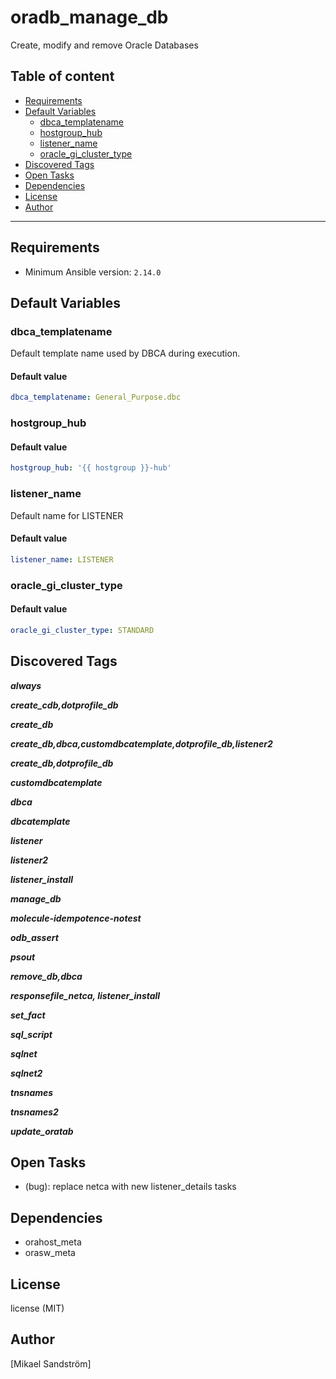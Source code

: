 # oradb_manage_db

Create, modify and remove Oracle Databases

## Table of content

- [Requirements](#requirements)
- [Default Variables](#default-variables)
  - [dbca_templatename](#dbca_templatename)
  - [hostgroup_hub](#hostgroup_hub)
  - [listener_name](#listener_name)
  - [oracle_gi_cluster_type](#oracle_gi_cluster_type)
- [Discovered Tags](#discovered-tags)
- [Open Tasks](#open-tasks)
- [Dependencies](#dependencies)
- [License](#license)
- [Author](#author)

---

## Requirements

- Minimum Ansible version: `2.14.0`

## Default Variables

### dbca_templatename

Default template name used by DBCA during execution.

#### Default value

```YAML
dbca_templatename: General_Purpose.dbc
```

### hostgroup_hub

#### Default value

```YAML
hostgroup_hub: '{{ hostgroup }}-hub'
```

### listener_name

Default name for LISTENER

#### Default value

```YAML
listener_name: LISTENER
```

### oracle_gi_cluster_type

#### Default value

```YAML
oracle_gi_cluster_type: STANDARD
```

## Discovered Tags

**_always_**

**_create_cdb,dotprofile_db_**

**_create_db_**

**_create_db,dbca,customdbcatemplate,dotprofile_db,listener2_**

**_create_db,dotprofile_db_**

**_customdbcatemplate_**

**_dbca_**

**_dbcatemplate_**

**_listener_**

**_listener2_**

**_listener_install_**

**_manage_db_**

**_molecule-idempotence-notest_**

**_odb_assert_**

**_psout_**

**_remove_db,dbca_**

**_responsefile_netca, listener_install_**

**_set_fact_**

**_sql_script_**

**_sqlnet_**

**_sqlnet2_**

**_tnsnames_**

**_tnsnames2_**

**_update_oratab_**

## Open Tasks

- (bug): replace netca with new listener_details tasks

## Dependencies

- orahost_meta
- orasw_meta

## License

license (MIT)

## Author

[Mikael Sandström]
